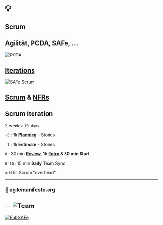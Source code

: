 # 💡

## Scrum

Agilität, PCDA, SAFe, ...
--
![PCDA](https://upload.wikimedia.org/wikipedia/commons/thumb/7/7a/PDCA_Cycle.svg/660px-PDCA_Cycle.svg.png)

[Iterations](https://scaledagileframework.com/iterations/)
--
![SAFe Scrum](https://scaledagileframework.com/wp-content/uploads/2023/01/SAFe_Scrum_F01-2.svg)

[Scrum](https://scaledagileframework.com/safe-scrum/) & [NFRs](https://scaledagileframework.com/nonfunctional-requirements/)
--
## Scrum Iteration

2 weeks: `10 days`

`-5` : 1h **[Planning](https://scaledagileframework.com/iteration-planning/)** - Stories

`-1` : 1h **Estimate** - Stories

`0` : 30 min **[Review](https://scaledagileframework.com/iteration-review/), 1h [Retro](https://scaledagileframework.com/iteration-retrospective/) & 30 min Start**

`0-10` : 15 min **Daily** Team Sync

= 6.5h Scrum "overhead"

<hr>

### 📄 [agilemanifesto.org](https://agilemanifesto.org/iso/de/manifesto.html)
--
![Team](https://scaledagileframework.com/wp-content/uploads/2022/10/SAFe_Team_Kanban_F03-1.svg)
--
[![Full SAFe](https://scaledagileframework.com/wp-content/uploads/2023/03/Full-1.png)](https://scaledagileframework.com)
